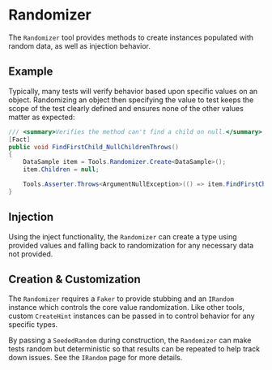 # Randomizer

The `Randomizer` tool provides methods to create instances populated with random data, as well as injection behavior.

## Example

Typically, many tests will verify behavior based upon specific values on an object. Randomizing an object then specifying the value to test keeps the scope of the test clearly defined and ensures none of the other values matter as expected:

```c#
/// <summary>Verifies the method can't find a child on null.</summary>
[Fact]
public void FindFirstChild_NullChildrenThrows()
{
    DataSample item = Tools.Randomizer.Create<DataSample>();
    item.Children = null;

    Tools.Asserter.Throws<ArgumentNullException>(() => item.FindFirstChild());
}
```

## Injection

Using the inject functionality, the `Randomizer` can create a type using provided values and falling back to randomization for any necessary data not provided.

## Creation & Customization

The `Randomizer` requires a `Faker` to provide stubbing and an `IRandom` instance which controls the core value randomization. Like other tools, custom `CreateHint` instances can be passed in to control behavior for any specific types.

By passing a `SeededRandom` during construction, the `Randomizer` can make tests random but deterministic so that results can be repeated to help track down issues. See the `IRandom` page for more details.
